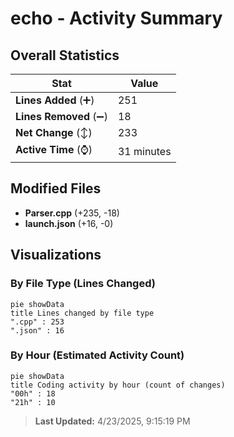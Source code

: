# echo - Activity Summary 

## Overall Statistics

| Stat                   | Value                                                             |
| ---------------------- | ----------------------------------------------------------------- |
| **Lines Added** (➕)   | 251                                          |
| **Lines Removed** (➖) | 18                                        |
| **Net Change** (↕)    | 233                |
| **Active Time** (⌚)   | 31 minutes |


## Modified Files
- **Parser.cpp** (+235, -18)
- **launch.json** (+16, -0)

## Visualizations

### By File Type (Lines Changed)

```mermaid
pie showData
title Lines changed by file type
".cpp" : 253
".json" : 16
```

### By Hour (Estimated Activity Count)

```mermaid
pie showData
title Coding activity by hour (count of changes)
"00h" : 18
"21h" : 10
```


> **Last Updated:** 4/23/2025, 9:15:19 PM